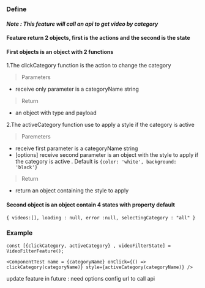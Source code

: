 ### **Define**

#### _**Note : This feature will call an api to get video by category**_


#### **Feature return 2 objects, first is the actions and the second is the state**


#### **First objects is an object with 2 functions**

1.The clickCategory function is the action to change the category
> Parameters

+ receive only parameter is a categoryName string

> Return

+ an object with type and payload

2.The activeCategory function use to apply a style if the category is active

> Paremeters

+ receive first parameter is a categoryName string
+ [options] receive second parameter is an object with the style to apply if the category is active . Default is
  `{color: 'white', background: 'black'}`

> Return

+ return an object containing the style to apply

#### **Second object is an object contain 4 states with property default**

`{
videos:[],
loading : null,
error :null,
selectingCategory : "all"
}`

### **Example**

`const [{clickCategory, activeCategory} , videoFilterState] = VideoFilterFeature();`

`<ComponentTest
name = {categoryName}
onClick={() => clickCategory(categoryName)}
style={activeCategory(categoryName)}
/>`



update feature in future : need options config url to call api